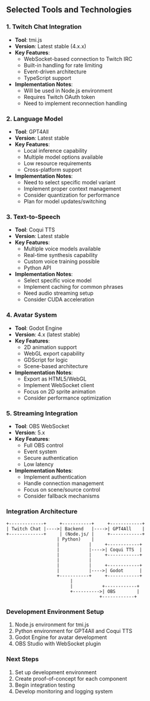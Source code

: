 ## Selected Tools and Technologies

### 1. Twitch Chat Integration
- **Tool**: tmi.js
- **Version**: Latest stable (4.x.x)
- **Key Features**:
  - WebSocket-based connection to Twitch IRC
  - Built-in handling for rate limiting
  - Event-driven architecture
  - TypeScript support
- **Implementation Notes**:
  - Will be used in Node.js environment
  - Requires Twitch OAuth token
  - Need to implement reconnection handling

### 2. Language Model
- **Tool**: GPT4All
- **Version**: Latest stable
- **Key Features**:
  - Local inference capability
  - Multiple model options available
  - Low resource requirements
  - Cross-platform support
- **Implementation Notes**:
  - Need to select specific model variant
  - Implement proper context management
  - Consider quantization for performance
  - Plan for model updates/switching

### 3. Text-to-Speech
- **Tool**: Coqui TTS
- **Version**: Latest stable
- **Key Features**:
  - Multiple voice models available
  - Real-time synthesis capability
  - Custom voice training possible
  - Python API
- **Implementation Notes**:
  - Select specific voice model
  - Implement caching for common phrases
  - Need audio streaming setup
  - Consider CUDA acceleration

### 4. Avatar System
- **Tool**: Godot Engine
- **Version**: 4.x (latest stable)
- **Key Features**:
  - 2D animation support
  - WebGL export capability
  - GDScript for logic
  - Scene-based architecture
- **Implementation Notes**:
  - Export as HTML5/WebGL
  - Implement WebSocket client
  - Focus on 2D sprite animation
  - Consider performance optimization

### 5. Streaming Integration
- **Tool**: OBS WebSocket
- **Version**: 5.x
- **Key Features**:
  - Full OBS control
  - Event system
  - Secure authentication
  - Low latency
- **Implementation Notes**:
  - Implement authentication
  - Handle connection management
  - Focus on scene/source control
  - Consider fallback mechanisms

### Integration Architecture
```
+-------------+     +-----------+     +------------+
| Twitch Chat |---->| Backend   |---->| GPT4All    |
+-------------+     | (Node.js/ |     +------------+
                   | Python)    |     
                   |           |     +------------+
                   |           |---->| Coqui TTS  |
                   |           |     +------------+
                   |           |     
                   |           |     +------------+
                   |           |---->| Godot      |
                   +-----------+     +------------+
                        |
                        |           +------------+
                        +---------->| OBS        |
                                   +------------+
```

### Development Environment Setup
1. Node.js environment for tmi.js
2. Python environment for GPT4All and Coqui TTS
3. Godot Engine for avatar development
4. OBS Studio with WebSocket plugin

### Next Steps
1. Set up development environment
2. Create proof-of-concept for each component
3. Begin integration testing
4. Develop monitoring and logging system 
